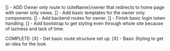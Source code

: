 [] - ADD Owner only route to {siteName}/owner that redirects to home page with owner only views.
[] - Add basic templates for the owner only components.
[] - Add backend routes for owner.
[] - Finish basic login token handling.
[] - Add bootstrap to get styling even through whole site because of laziness and lack of time.






COMPLETE:
[X] - Get basic route structure set up.
[X] - Basic Styling to get an idea for the look.